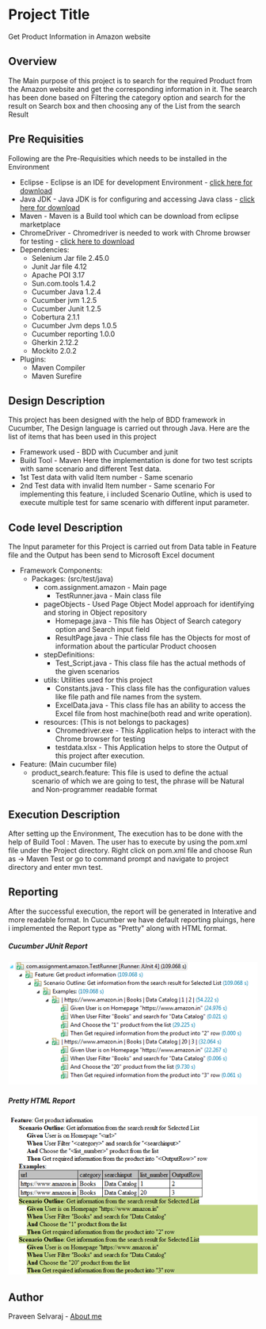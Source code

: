 # Project Title
Get Product Information in Amazon website
## Overview
The Main purpose of this project is to search for the required Product from the Amazon website and get the corresponding information in it.
The search has been done based on Filtering the category option and search for the result on Search box and then choosing any of the List from the search Result
## Pre Requisities
Following are the Pre-Requisities which needs to be installed in the Environment
- Eclipse - Eclipse is an IDE for development Environment - [click here for download](https://www.eclipse.org/downloads/)
- Java JDK - Java JDK is for configuring and accessing Java class - [click here for download](http://www.oracle.com/technetwork/java/javase/downloads/jdk8-downloads-2133151.html)
- Maven - Maven is a Build tool which can be download from eclipse marketplace
- ChromeDriver - Chromedriver is needed to work with Chrome browser for testing - [click here to download](https://sites.google.com/a/chromium.org/chromedriver/)
- Dependencies:
  - Selenium Jar file <version> 2.45.0 </version>
  - Junit Jar file <version> 4.12 </version>
  - Apache POI <version> 3.17 </version>
  - Sun.com.tools <version> 1.4.2 </version>
  - Cucumber Java <version> 1.2.4 </version>
  - Cucumber jvm <version> 1.2.5 </version>
  - Cucumber Junit <version> 1.2.5 </version>
  - Cobertura <version> 2.1.1 </version>
  - Cucumber Jvm deps <version> 1.0.5 </version>
  - Cucumber reporting <version> 1.0.0 </version>
  - Gherkin <version> 2.12.2 </version>
  - Mockito <version> 2.0.2 </version>
- Plugins:
  - Maven Compiler
  - Maven Surefire
## Design Description
This project has been designed with the help of BDD framework in Cucumber, The Design language is carried out through Java. Here are the list of items that has been used in this project
  - Framework used - BDD with Cucumber and junit
  - Build Tool - Maven
Here the implementation is done for two test scripts with same scenario and different Test data.
  - 1st Test data with valid Item number - Same scenario
  - 2nd Test data with invalid Item number - Same scenario
For implementing this feature, i included Scenario Outline, which is used to execute multiple test for same scenario with different input parameter.
## Code level Description
The Input parameter for this Project is carried out from Data table in Feature file and the Output has been send to Microsoft Excel document
  - Framework Components:
    - Packages: (src/test/java)
      - com.assignment.amazon - Main page
        - TestRunner.java - Main class file
      - pageObjects - Used Page Object Model approach for identifying and storing in Object repository
        - Homepage.java - This file has Object of Search category option and Search input field
        - ResultPage.java - Thie class file has the Objects for most of information about the particular Product choosen
      - stepDefinitions:
        - Test_Script.java - This class file has the actual methods of the given scenarios
      - utils: Utilities used for this project
        - Constants.java - This class file has the configuration values like file path and file names from the system.
        - ExcelData.java - This class file has an ability to access the Excel file from host machine(both read and write operation).
      - resources: (This is not belongs to packages)
        - Chromedriver.exe - This Application helps to interact with the Chrome browser for testing
        - testdata.xlsx - This Application helps to store the Output of this project after execution.
   - Feature: (Main cucumber file)
      - product_search.feature: This file is used to define the actual scenario of which we are going to test, the phrase will be Natural and Non-programmer readable format
## Execution Description
After setting up the Environment, The execution has to be done with the help of Build Tool : Maven.
The user has to execute by using the pom.xml file under the Project directory.
Right click on pom.xml file and choose Run as -> Maven Test or go to command prompt and navigate to project directory and enter mvn test.
## Reporting
After the successful execution, the report will be generated in Interative and more readable format.
In Cucumber we have default reporting pluings, here i implemented the Report type as "Pretty" along with HTML format.
##### Cucumber JUnit Report
![Cucumber JUnit report](https://github.com/ps442277/NewAssignment/blob/master/Sample%20Report/Junit%20Report.PNG)
##### Pretty HTML Report
![Pretty HTML Report](https://github.com/ps442277/NewAssignment/blob/master/Sample%20Report/Pretty%20HTML%20report.PNG)
## Author
Praveen Selvaraj - [About me](https://github.com/ps442277)
